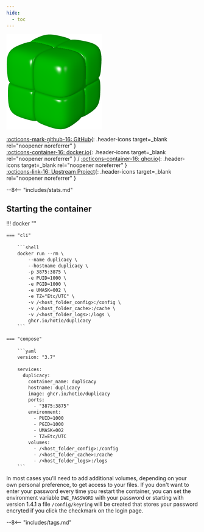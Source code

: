 ```yaml
---
hide:
  - toc
---
```


<div class="image-logo"><img src="/img/image-logos/duplicacy.png" alt="logo"></div>

[:octicons-mark-github-16: GitHub](https://github.com/hotio/duplicacy){: .header-icons target=_blank rel="noopener noreferrer" }  
[:octicons-container-16: docker.io](https://hub.docker.com/r/hotio/duplicacy){: .header-icons target=_blank rel="noopener noreferrer" }
 / [:octicons-container-16: ghcr.io](https://github.com/orgs/hotio/packages/container/package/duplicacy){: .header-icons target=_blank rel="noopener noreferrer" }  
[:octicons-link-16: Upstream Project](https://duplicacy.com){: .header-icons target=_blank rel="noopener noreferrer" }  

--8<-- "includes/stats.md"

## Starting the container

!!! docker ""

    === "cli"

        ```shell
        docker run --rm \
            --name duplicacy \
            --hostname duplicacy \
            -p 3875:3875 \
            -e PUID=1000 \
            -e PGID=1000 \
            -e UMASK=002 \
            -e TZ="Etc/UTC" \
            -v /<host_folder_config>:/config \
            -v /<host_folder_cache>:/cache \
            -v /<host_folder_logs>:/logs \
            ghcr.io/hotio/duplicacy
        ```

    === "compose"

        ```yaml
        version: "3.7"

        services:
          duplicacy:
            container_name: duplicacy
            hostname: duplicacy
            image: ghcr.io/hotio/duplicacy
            ports:
              - "3875:3875"
            environment:
              - PUID=1000
              - PGID=1000
              - UMASK=002
              - TZ=Etc/UTC
            volumes:
              - /<host_folder_config>:/config
              - /<host_folder_cache>:/cache
              - /<host_folder_logs>:/logs
        ```

In most cases you'll need to add additional volumes, depending on your own personal preference, to get access to your files. If you don't want to enter your password every time you restart the container, you can set the environment variable `DWE_PASSWORD` with your password or starting with version 1.4.1 a file `/config/keyring` will be created that stores your password encryted if you click the checkmark on the login page.

--8<-- "includes/tags.md"
